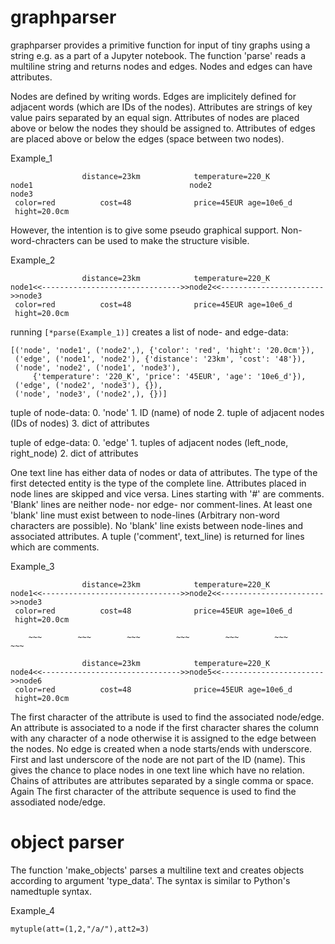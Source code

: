 # graphparser

graphparser provides a primitive function for input of tiny graphs using a
string e.g. as a part of a Jupyter notebook. The function 'parse'
reads a multiline string and returns nodes and edges. Nodes and edges can have
attributes.

Nodes are defined by writing words. Edges are implicitely defined for
adjacent words (which are IDs of the nodes). Attributes are strings
of key value pairs separated by an equal sign. Attributes of nodes are
placed above or below the nodes they should be assigned to. Attributes of
edges are placed above or below the edges (space between two nodes).

Example_1
```
                distance=23km            temperature=220_K
node1                                   node2                           node3
 color=red          cost=48              price=45EUR age=10e6_d
 hight=20.0cm
```
However, the intention is to give some pseudo graphical support.
Non-word-chracters can be used to make the structure visible.

Example_2
```
                distance=23km            temperature=220_K
node1<<------------------------------->>node2<<----------------------->>node3
 color=red          cost=48              price=45EUR age=10e6_d
 hight=20.0cm
```

running `[*parse(Example_1)]` creates a list of node- and edge-data:
```
[('node', 'node1', ('node2',), {'color': 'red', 'hight': '20.0cm'}),
 ('edge', ('node1', 'node2'), {'distance': '23km', 'cost': '48'}),
 ('node', 'node2', ('node1', 'node3'),
     {'temperature': '220_K', 'price': '45EUR', 'age': '10e6_d'}),
 ('edge', ('node2', 'node3'), {}),
 ('node', 'node3', ('node2',), {})]
```

tuple of node-data:
    0. 'node'
    1. ID (name) of node
    2. tuple of adjacent nodes (IDs of nodes)
    3. dict of attributes

tuple of edge-data:
    0. 'edge'
    1. tuples of adjacent nodes (left_node, right_node)
    2. dict of attributes

One text line has either data of nodes or data of attributes. The type of
the first detected entity is the type of the complete line. Attributes placed
in node lines are skipped and vice versa. Lines starting with '#' are comments.
'Blank' lines are neither node- nor edge- nor comment-lines. At least one
'blank' line must exist between to node-lines (Arbitrary non-word characters
are possible). No 'blank' line exists between node-lines and
associated attributes. A tuple ('comment', text_line) is returned for
lines which are comments.

Example_3
```
                distance=23km            temperature=220_K
node1<<------------------------------->>node2<<----------------------->>node3
 color=red          cost=48              price=45EUR age=10e6_d
 hight=20.0cm

    ~~~        ~~~        ~~~        ~~~        ~~~        ~~~        ~~~

                distance=23km            temperature=220_K
node4<<------------------------------->>node5<<----------------------->>node6
 color=red          cost=48              price=45EUR age=10e6_d
 hight=20.0cm

```
The first character of the attribute is used to find the associated node/edge.
An attribute is associated to a node if the first character shares the
column with any character of a node otherwise it is assigned to the edge
between the nodes.
No edge is created when a node starts/ends with underscore. First and last
underscore of the node are not part of the ID (name). This gives the
chance to place nodes in one text line which have no relation.
Chains of attributes are attributes separated by a single comma or space. Again
The first character of the attribute sequence is used to find the assodiated
node/edge.

# object parser

The function 'make_objects' parses a multiline text and creates objects
according to argument 'type_data'. The syntax is similar to Python's
namedtuple syntax.

Example_4
```
mytuple(att=(1,2,"/a/"),att2=3)
```
